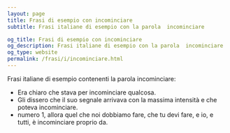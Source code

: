 ```yaml
---
layout: page
title: Frasi di esempio con incominciare 
subtitle: Frasi italiane di esempio con la parola  incominciare

og_title: Frasi di esempio con incominciare 
og_description: Frasi italiane di esempio con la parola  incominciare
og_type: website
permalink: /frasi/i/incominciare.html
---
```


Frasi italiane di esempio contenenti la parola incominciare:


- Era chiaro che stava per incominciare qualcosa.
- Gli dissero che il suo segnale arrivava con la massima intensità e che poteva incominciare.
- numero 1, allora quel che noi dobbiamo fare, che tu devi fare, e io, e tutti, è incominciare proprio da.
